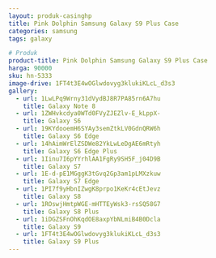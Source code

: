 ```yaml
---
layout: produk-casinghp
title: Pink Dolphin Samsung Galaxy S9 Plus Case
categories: samsung
tags: galaxy

# Produk
product-title: Pink Dolphin Samsung Galaxy S9 Plus Case
harga: 90000
sku: hn-5333
image-drive: 1FT4t3E4wOGlwdovyg3klukiKLcL_d3s3
gallery:
  - url: 1LwLPq9Wrny31dVydBJ8R7PA85rn6A7hu
    title: Galaxy Note 8
  - url: 1ZWHvkcdya0WTd0FVyZJEZlv-E_kLppX-
    title: Galaxy S6
  - url: 19KYdooemH6SYAy3semZtkLV0GdnQRW6h
    title: Galaxy S6 Edge
  - url: 14hAimWrElZSDWe82YkLwLeDgAE6mRtyh
    title: Galaxy S6 Edge Plus
  - url: 1Iinu7I6pYYrhlAA1FgRy9SH5F_j04D9B
    title: Galaxy S7
  - url: 1E-d-pE1MGggK3tGvq2Gp3am1pLMXzkuw
    title: Galaxy S7 Edge
  - url: 1PI7f9yHbnIZwgK8prpo1KeKr4cEtJevz
    title: Galaxy S8
  - url: 1ROswjHmtpWGE-mHTTEyWsk3-rsSQ58G7
    title: Galaxy S8 Plus
  - url: 1iDGZSFnOhKqdOE8axpYbNLmiB4B0Dcla
    title: Galaxy S9
  - url: 1FT4t3E4wOGlwdovyg3klukiKLcL_d3s3
    title: Galaxy S9 Plus
---
```

